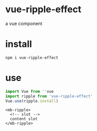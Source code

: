 # vue-ripple-effect
a vue component
# install
```
npm i vue-ripple-effect
```
# use
``` js
import Vue from ''vue
import ripple from 'vue-ripple-effect'
Vue.use(ripple.install)
```
``` vue
<mb-ripple>
  <!-- slot -->
  content slot
</mb-ripple>
```

